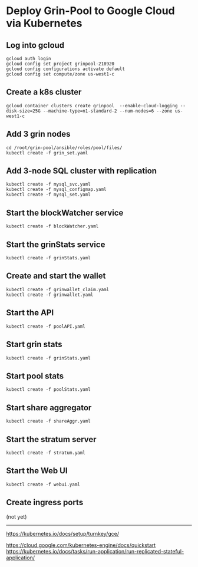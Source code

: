 



# Deploy Grin-Pool to Google Cloud via Kubernetes

## Log into gcloud 
```
gcloud auth login
gcloud config set project grinpool-218920 
gcloud config configurations activate default
gcloud config set compute/zone us-west1-c
```

## Create a k8s cluster
```
gcloud container clusters create grinpool  --enable-cloud-logging --disk-size=25G --machine-type=n1-standard-2 --num-nodes=6 --zone us-west1-c  
```

## Add 3 grin nodes
```
cd /root/grin-pool/ansible/roles/pool/files/
kubectl create -f grin_set.yaml 
```

## Add 3-node SQL cluster with replication
```
kubectl create -f mysql_svc.yaml
kubectl create -f mysql_configmap.yaml
kubectl create -f mysql_set.yaml
```

## Start the blockWatcher service
```
kubectl create -f blockWatcher.yaml
```

## Start the grinStats service
```
kubectl create -f grinStats.yaml
```

## Create and start the wallet 
```
kubectl create -f grinwallet_claim.yaml 
kubectl create -f grinwallet.yaml 
```

## Start the API
```
kubectl create -f poolAPI.yaml
```

## Start grin stats
```
kubectl create -f grinStats.yaml
```

## Start pool stats
```
kubectl create -f poolStats.yaml
```

## Start share aggregator
```
kubectl create -f shareAggr.yaml 
```

## Start the stratum server
```
kubectl create -f stratum.yaml 
```

## Start the Web UI
```
kubectl create -f webui.yaml 
```

## Create ingress ports
(not yet)


----------
https://kubernetes.io/docs/setup/turnkey/gce/

https://cloud.google.com/kubernetes-engine/docs/quickstart
https://kubernetes.io/docs/tasks/run-application/run-replicated-stateful-application/
